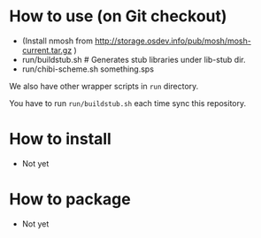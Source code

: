 
How to use (on Git checkout)
============================

 - (Install nmosh from http://storage.osdev.info/pub/mosh/mosh-current.tar.gz )
 - run/buildstub.sh     # Generates stub libraries under lib-stub dir.
 - run/chibi-scheme.sh something.sps

We also have other wrapper scripts in `run` directory.

You have to run `run/buildstub.sh` each time sync this repository.

How to install
==============

 - Not yet

How to package
==============

 - Not yet

